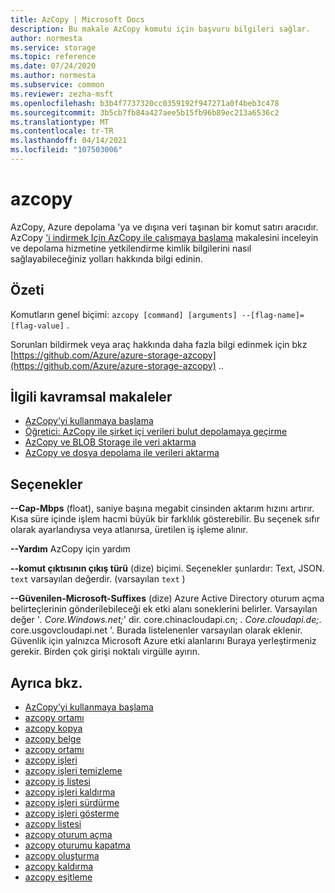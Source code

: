 ```yaml
---
title: AzCopy | Microsoft Docs
description: Bu makale AzCopy komutu için başvuru bilgileri sağlar.
author: normesta
ms.service: storage
ms.topic: reference
ms.date: 07/24/2020
ms.author: normesta
ms.subservice: common
ms.reviewer: zezha-msft
ms.openlocfilehash: b3b4f7737320cc0359192f947271a0f4beb3c478
ms.sourcegitcommit: 3b5cb7fb84a427aee5b15fb96b89ec213a6536c2
ms.translationtype: MT
ms.contentlocale: tr-TR
ms.lasthandoff: 04/14/2021
ms.locfileid: "107503006"
---
```

# <a name="azcopy"></a>azcopy

AzCopy, Azure depolama 'ya ve dışına veri taşınan bir komut satırı aracıdır. AzCopy ['i indirmek Için AzCopy ile çalışmaya başlama](storage-use-azcopy-v10.md) makalesini inceleyin ve depolama hizmetine yetkilendirme kimlik bilgilerini nasıl sağlayabileceğiniz yolları hakkında bilgi edinin.

## <a name="synopsis"></a>Özeti

Komutların genel biçimi: `azcopy [command] [arguments] --[flag-name]=[flag-value]` .

Sorunları bildirmek veya araç hakkında daha fazla bilgi edinmek için bkz [https://github.com/Azure/azure-storage-azcopy](https://github.com/Azure/azure-storage-azcopy) ..

## <a name="related-conceptual-articles"></a>İlgili kavramsal makaleler

- [AzCopy’yi kullanmaya başlama](storage-use-azcopy-v10.md)
- [Öğretici: AzCopy ile şirket içi verileri bulut depolamaya geçirme](storage-use-azcopy-migrate-on-premises-data.md)
- [AzCopy ve BLOB Storage ile veri aktarma](./storage-use-azcopy-v10.md#transfer-data)
- [AzCopy ve dosya depolama ile verileri aktarma](storage-use-azcopy-files.md)

## <a name="options"></a>Seçenekler

**--Cap-Mbps** (float), saniye başına megabit cinsinden aktarım hızını artırır. Kısa süre içinde işlem hacmi büyük bir farklılık gösterebilir. Bu seçenek sıfır olarak ayarlandıysa veya atlanırsa, üretilen iş işleme alınır.

**--Yardım** AzCopy için yardım
      
**--komut çıktısının çıkış türü**  (dize) biçimi. Seçenekler şunlardır: Text, JSON. `text` varsayılan değerdir. (varsayılan `text` )

**--Güvenilen-Microsoft-Suffixes** (dize) Azure Active Directory oturum açma belirteçlerinin gönderilebileceği ek etki alanı soneklerini belirler.  Varsayılan değer '*. Core.Windows.net;*' dir. core.chinacloudapi.cn; *. Core.cloudapi.de;*. core.usgovcloudapi.net '. Burada listelenenler varsayılan olarak eklenir. Güvenlik için yalnızca Microsoft Azure etki alanlarını Buraya yerleştirmeniz gerekir. Birden çok girişi noktalı virgülle ayırın.

## <a name="see-also"></a>Ayrıca bkz.

- [AzCopy’yi kullanmaya başlama](storage-use-azcopy-v10.md)
- [azcopy ortamı](storage-ref-azcopy-bench.md)
- [azcopy kopya](storage-ref-azcopy-copy.md)
- [azcopy belge](storage-ref-azcopy-doc.md)
- [azcopy ortamı](storage-ref-azcopy-env.md)
- [azcopy işleri](storage-ref-azcopy-jobs.md)
- [azcopy işleri temizleme](storage-ref-azcopy-jobs-clean.md)
- [azcopy iş listesi](storage-ref-azcopy-jobs-list.md)
- [azcopy işleri kaldırma](storage-ref-azcopy-jobs-remove.md)
- [azcopy işleri sürdürme](storage-ref-azcopy-jobs-resume.md)
- [azcopy işleri gösterme](storage-ref-azcopy-jobs-show.md)
- [azcopy listesi](storage-ref-azcopy-list.md)
- [azcopy oturum açma](storage-ref-azcopy-login.md)
- [azcopy oturumu kapatma](storage-ref-azcopy-logout.md)
- [azcopy oluşturma](storage-ref-azcopy-make.md)
- [azcopy kaldırma](storage-ref-azcopy-remove.md)
- [azcopy eşitleme](storage-ref-azcopy-sync.md)

